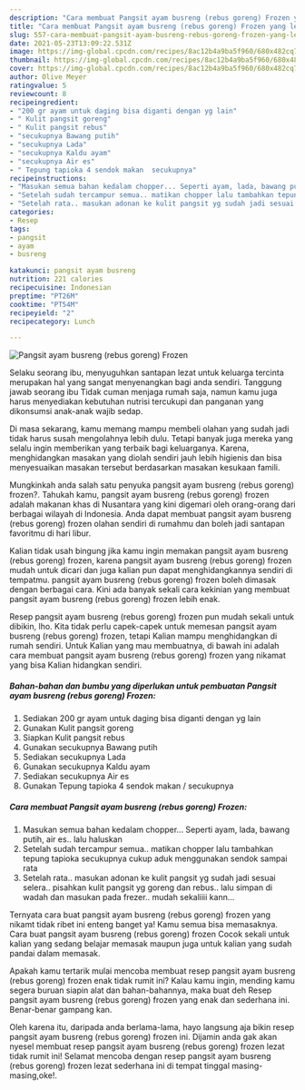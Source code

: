 ```yaml
---
description: "Cara membuat Pangsit ayam busreng (rebus goreng) Frozen yang lezat Untuk Jualan"
title: "Cara membuat Pangsit ayam busreng (rebus goreng) Frozen yang lezat Untuk Jualan"
slug: 557-cara-membuat-pangsit-ayam-busreng-rebus-goreng-frozen-yang-lezat-untuk-jualan
date: 2021-05-23T13:09:22.531Z
image: https://img-global.cpcdn.com/recipes/8ac12b4a9ba5f960/680x482cq70/pangsit-ayam-busreng-rebus-goreng-frozen-foto-resep-utama.jpg
thumbnail: https://img-global.cpcdn.com/recipes/8ac12b4a9ba5f960/680x482cq70/pangsit-ayam-busreng-rebus-goreng-frozen-foto-resep-utama.jpg
cover: https://img-global.cpcdn.com/recipes/8ac12b4a9ba5f960/680x482cq70/pangsit-ayam-busreng-rebus-goreng-frozen-foto-resep-utama.jpg
author: Olive Meyer
ratingvalue: 5
reviewcount: 8
recipeingredient:
- "200 gr ayam untuk daging bisa diganti dengan yg lain"
- " Kulit pangsit goreng"
- " Kulit pangsit rebus"
- "secukupnya Bawang putih"
- "secukupnya Lada"
- "secukupnya Kaldu ayam"
- "secukupnya Air es"
- " Tepung tapioka 4 sendok makan  secukupnya"
recipeinstructions:
- "Masukan semua bahan kedalam chopper... Seperti ayam, lada, bawang putih, air es.. lalu haluskan"
- "Setelah sudah tercampur semua.. matikan chopper lalu tambahkan tepung tapioka secukupnya cukup aduk menggunakan sendok sampai rata"
- "Setelah rata.. masukan adonan ke kulit pangsit yg sudah jadi sesuai selera.. pisahkan kulit pangsit yg goreng dan rebus.. lalu simpan di wadah dan masukan pada frezer.. mudah sekaliiii kann..."
categories:
- Resep
tags:
- pangsit
- ayam
- busreng

katakunci: pangsit ayam busreng 
nutrition: 221 calories
recipecuisine: Indonesian
preptime: "PT26M"
cooktime: "PT54M"
recipeyield: "2"
recipecategory: Lunch

---
```



![Pangsit ayam busreng (rebus goreng) Frozen](https://img-global.cpcdn.com/recipes/8ac12b4a9ba5f960/680x482cq70/pangsit-ayam-busreng-rebus-goreng-frozen-foto-resep-utama.jpg)

Selaku seorang ibu, menyuguhkan santapan lezat untuk keluarga tercinta merupakan hal yang sangat menyenangkan bagi anda sendiri. Tanggung jawab seorang ibu Tidak cuman menjaga rumah saja, namun kamu juga harus menyediakan kebutuhan nutrisi tercukupi dan panganan yang dikonsumsi anak-anak wajib sedap.

Di masa  sekarang, kamu memang mampu membeli olahan yang sudah jadi tidak harus susah mengolahnya lebih dulu. Tetapi banyak juga mereka yang selalu ingin memberikan yang terbaik bagi keluarganya. Karena, menghidangkan masakan yang diolah sendiri jauh lebih higienis dan bisa menyesuaikan masakan tersebut berdasarkan masakan kesukaan famili. 



Mungkinkah anda salah satu penyuka pangsit ayam busreng (rebus goreng) frozen?. Tahukah kamu, pangsit ayam busreng (rebus goreng) frozen adalah makanan khas di Nusantara yang kini digemari oleh orang-orang dari berbagai wilayah di Indonesia. Anda dapat membuat pangsit ayam busreng (rebus goreng) frozen olahan sendiri di rumahmu dan boleh jadi santapan favoritmu di hari libur.

Kalian tidak usah bingung jika kamu ingin memakan pangsit ayam busreng (rebus goreng) frozen, karena pangsit ayam busreng (rebus goreng) frozen mudah untuk dicari dan juga kalian pun dapat menghidangkannya sendiri di tempatmu. pangsit ayam busreng (rebus goreng) frozen boleh dimasak dengan berbagai cara. Kini ada banyak sekali cara kekinian yang membuat pangsit ayam busreng (rebus goreng) frozen lebih enak.

Resep pangsit ayam busreng (rebus goreng) frozen pun mudah sekali untuk dibikin, lho. Kita tidak perlu capek-capek untuk memesan pangsit ayam busreng (rebus goreng) frozen, tetapi Kalian mampu menghidangkan di rumah sendiri. Untuk Kalian yang mau membuatnya, di bawah ini adalah cara membuat pangsit ayam busreng (rebus goreng) frozen yang nikamat yang bisa Kalian hidangkan sendiri.

<!--inarticleads1-->

##### Bahan-bahan dan bumbu yang diperlukan untuk pembuatan Pangsit ayam busreng (rebus goreng) Frozen:

1. Sediakan 200 gr ayam untuk daging bisa diganti dengan yg lain
1. Gunakan  Kulit pangsit goreng
1. Siapkan  Kulit pangsit rebus
1. Gunakan secukupnya Bawang putih
1. Sediakan secukupnya Lada
1. Gunakan secukupnya Kaldu ayam
1. Sediakan secukupnya Air es
1. Gunakan  Tepung tapioka 4 sendok makan / secukupnya




<!--inarticleads2-->

##### Cara membuat Pangsit ayam busreng (rebus goreng) Frozen:

1. Masukan semua bahan kedalam chopper... Seperti ayam, lada, bawang putih, air es.. lalu haluskan
1. Setelah sudah tercampur semua.. matikan chopper lalu tambahkan tepung tapioka secukupnya cukup aduk menggunakan sendok sampai rata
1. Setelah rata.. masukan adonan ke kulit pangsit yg sudah jadi sesuai selera.. pisahkan kulit pangsit yg goreng dan rebus.. lalu simpan di wadah dan masukan pada frezer.. mudah sekaliiii kann...




Ternyata cara buat pangsit ayam busreng (rebus goreng) frozen yang nikamt tidak ribet ini enteng banget ya! Kamu semua bisa memasaknya. Cara buat pangsit ayam busreng (rebus goreng) frozen Cocok sekali untuk kalian yang sedang belajar memasak maupun juga untuk kalian yang sudah pandai dalam memasak.

Apakah kamu tertarik mulai mencoba membuat resep pangsit ayam busreng (rebus goreng) frozen enak tidak rumit ini? Kalau kamu ingin, mending kamu segera buruan siapin alat dan bahan-bahannya, maka buat deh Resep pangsit ayam busreng (rebus goreng) frozen yang enak dan sederhana ini. Benar-benar gampang kan. 

Oleh karena itu, daripada anda berlama-lama, hayo langsung aja bikin resep pangsit ayam busreng (rebus goreng) frozen ini. Dijamin anda gak akan nyesel membuat resep pangsit ayam busreng (rebus goreng) frozen lezat tidak rumit ini! Selamat mencoba dengan resep pangsit ayam busreng (rebus goreng) frozen lezat sederhana ini di tempat tinggal masing-masing,oke!.

